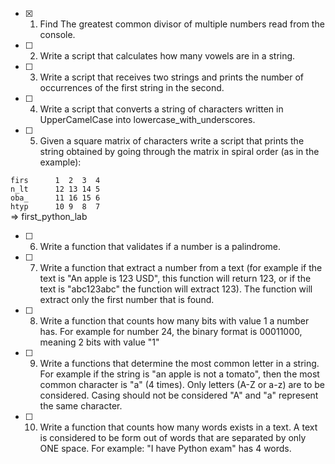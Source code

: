 - [x] 1. Find The greatest common divisor of multiple numbers read from the console.

- [ ] 2. Write a script that calculates how many vowels are in a string.

- [ ] 3. Write a script that receives two strings and prints the number of occurrences of the first string in the second.

- [ ] 4. Write a script that converts a string of characters written in UpperCamelCase into lowercase_with_underscores.

- [ ] 5. Given a square matrix of characters write a script that prints the string obtained by going through the matrix in spiral order (as in the example):

`firs      1  2  3  4`   
`n_lt      12 13 14 5`<br>
`oba_      11 16 15 6`<br>
`htyp      10 9  8  7`<br>
=>   first_python_lab

- [ ] 6. Write a function that validates if a number is a palindrome.

- [ ] 7. Write a function that extract a number from a text (for example if the text is "An apple is 123 USD", this function will return 123, or if the text is "abc123abc" the function will extract 123). The function will extract only the first number that is found.

- [ ] 8. Write a function that counts how many bits with value 1 a number has. For example for number 24, the binary format is 00011000, meaning 2 bits with value "1"

- [ ] 9. Write a functions that determine the most common letter in a string. For example if the string is "an apple is not a tomato", then the most common character is "a" (4 times). Only letters (A-Z or a-z) are to be considered. Casing should not be considered "A" and "a" represent the same character.

- [ ] 10. Write a function that counts how many words exists in a text. A text is considered to be form out of words that are separated by only ONE space. For example: "I have Python exam" has 4 words.
